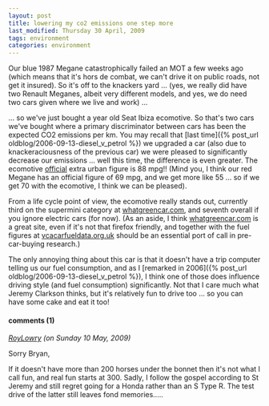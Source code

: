 ```yaml
---
layout: post
title: lowering my co2 emissions one step more
last_modified: Thursday 30 April, 2009
tags: environment
categories: environment
---
```

Our blue 1987 Megane catastrophically failed an MOT a few weeks ago (which means that it's hors de combat, we can't drive it on public roads, not get it insured). So it's off to the knackers yard ... (yes, we really did have  two Renault Meganes, albeit very different models, and yes, we do need two cars given where we live and work) ... 

... so we've just bought a year old Seat Ibiza ecomotive. So that's two cars we've bought where a primary discriminator between cars has been the expected CO2 emissions per km. You may recall that [last time]({% post_url oldblog/2006-09-13-diesel_v_petrol %}) we upgraded a car (also due to knackeraciousness of the previous car) we were pleased to significantly decrease our emissions ... well this time, the difference is even greater. The ecomotive [official](http://www.vcacarfueldata.org.uk/search/vehicleDetails.asp?id=20471) extra urban figure is  88 mpg!! (Mind you, I think our red Megane has an official figure of 69 mpg, and we get more like 55 ... so if we get 70 with the ecomotive, I think we can be pleased).

From a life cycle point of view, the ecomotive really stands out, currently third on the supermini category at [whatgreencar.com](http://www.whatgreencar.com), and seventh overall if you ignore electric cars (for now).
(As an aside, I think [whatgreencar.com](http://www.whatgreencar.com) is a great site, even if it's not that firefox friendly, and together with the fuel figures at [vcacarfueldata.org.uk](http://www.vcacarfueldata.org.uk) should be an essential port of call in pre-car-buying research.)

The only annoying thing about this car is that it doesn't have a trip computer telling us our fuel consumption, and as I [remarked in 2006]({% post_url oldblog/2006-09-13-diesel_v_petrol %}), I think one of those does influence driving style (and fuel consumption) significantly.  Not that I care much what Jeremy Clarkson thinks, but it's relatively fun to drive too ... so you can have some cake and eat it too!


#### comments (1)

*[RoyLowry](rkl@bodc.ac.uk) (on Sunday 10 May, 2009)*

Sorry Bryan,

If it doesn't have more than 200 horses under the bonnet then it's not what I call fun, and real fun starts at 300.  Sadly, I follow the gospel according to St Jeremy and still regret going for a Honda rather than an S Type R.  The test drive of the latter still leaves fond memories.....
